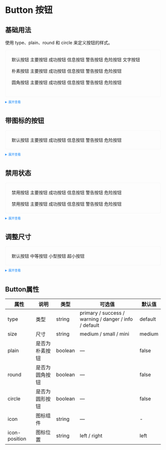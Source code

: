 <style scoped>
    .example{
        border: 1px solid #f5f5f5;
        border-radius: 5px;
        padding:20px
    }
    .imm-button {
        margin:10px 5px !important
    }
    
    details > summary:first-of-type {
        font-size: 10px;
        padding: 8px 0;
        cursor: pointer;
        color: #1989fa;
    }
    a {
      all: initial
    }
    a:hover {
      all: initial
    }
</style>

# Button 按钮

## 基础用法

使用 type、plain、round 和 circle 来定义按钮的样式。

<div class="example">
    <div>
        <imm-button>默认按钮</imm-button>
        <imm-button icon="edit" type="primary">主要按钮</imm-button>
        <imm-button type="success">成功按钮</imm-button>
        <imm-button type="info">信息按钮</imm-button>
        <imm-button type="warning">警告按钮</imm-button>
        <imm-button type="danger">危险按钮</imm-button>
        <imm-button type="text">文字按钮</imm-button>
        <br>
        <br>
        <imm-button plain>朴素按钮</imm-button>
        <imm-button type="primary" plain>主要按钮</imm-button>
        <imm-button type="success" plain>成功按钮</imm-button>
        <imm-button type="info" plain>信息按钮</imm-button>
        <imm-button type="warning" plain>警告按钮</imm-button>
        <imm-button type="danger" plain>危险按钮</imm-button>
        <br>
        <br>
        <imm-button round>圆角按钮</imm-button>
        <imm-button type="primary" round>主要按钮</imm-button>
        <imm-button type="success" round>成功按钮</imm-button>
        <imm-button type="info" round>信息按钮</imm-button>
        <imm-button type="warning" round>警告按钮</imm-button>
        <imm-button type="danger" round>危险按钮</imm-button>
        <br>
        <br>
        <imm-button icon="Edit" circle></imm-button>
        <imm-button type="primary" icon="User" circle></imm-button>
        <imm-button type="success" icon="Delete" circle></imm-button>
        <imm-button type="info" icon="Search" circle></imm-button>
        <imm-button type="warning" icon="Home" circle></imm-button>
        <imm-button type="danger" icon="Setting" circle></imm-button>
    </div>

</div>

<details>
<summary>展开查看</summary>

```vue
<template>
  <div>
    <imm-button>默认按钮</imm-button>
    <imm-button type="primary">主要按钮</imm-button>
    <imm-button type="success">成功按钮</imm-button>
    <imm-button type="info">信息按钮</imm-button>
    <imm-button type="warning">警告按钮</imm-button>
    <imm-button type="danger">危险按钮</imm-button>
    <imm-button type="text">文字按钮</imm-button>
    <br />
    <br />
    <imm-button plain>朴素按钮</imm-button>
    <imm-button type="primary" plain>主要按钮</imm-button>
    <imm-button type="success" plain>成功按钮</imm-button>
    <imm-button type="info" plain>信息按钮</imm-button>
    <imm-button type="warning" plain>警告按钮</imm-button>
    <imm-button type="danger" plain>危险按钮</imm-button>
    <br />
    <br />
    <imm-button round>圆角按钮</imm-button>
    <imm-button type="primary" round>主要按钮</imm-button>
    <imm-button type="success" round>成功按钮</imm-button>
    <imm-button type="info" round>信息按钮</imm-button>
    <imm-button type="warning" round>警告按钮</imm-button>
    <imm-button type="danger" round>危险按钮</imm-button>
    <br>
    <br>
    <imm-button icon="Edit" circle></imm-button>
    <imm-button type="primary" icon="User" circle></imm-button>
    <imm-button type="success" icon="Delete" circle></imm-button>
    <imm-button type="info" icon="Search" circle></imm-button>
    <imm-button type="warning" icon="Home" circle></imm-button>
    <imm-button type="danger" icon="Setting" circle></imm-button>
  </div>
</template>
<script lang="ts" setup>
import "imm-ui/lib/src/theme-chalk/index.css"
</script>
<style>
.imm-button {
  margin-right: 10px;
}
</style>
```

</details>

## 带图标的按钮

<div class="example">
    <div>
        <imm-button icon="Edit">默认按钮</imm-button>
        <imm-button type="primary" icon="Love">主要按钮</imm-button>
        <imm-button type="success" icon="User">成功按钮</imm-button>
        <imm-button type="info" icon="Home">信息按钮</imm-button>
        <imm-button type="warning" icon="Setting">警告按钮</imm-button>
        <imm-button type="danger" icon="Delete" iconPosition="right">危险按钮</imm-button>
    </div>
</div>

<details>
<summary>展开查看</summary>

```vue
<template>
  <div>
    <imm-button icon="Edit">默认按钮</imm-button>
    <imm-button type="primary" icon="Love">主要按钮</imm-button>
    <imm-button type="success" icon="User">成功按钮</imm-button>
    <imm-button type="info" icon="Home">信息按钮</imm-button>
    <imm-button type="warning" icon="Setting">警告按钮</imm-button>
    <imm-button type="danger" icon="Delete" iconPosition="right">危险按钮</imm-button>
  </div>
</template>
<script lang="ts" setup>
import { Button } from "imm-ui";
</script>
<style>
.imm-button {
  margin-right: 10px;
}
</style>
```

</details>

## 禁用状态

<div class="example">
    <div>
        <imm-button disabled>禁用按钮</imm-button>
        <imm-button type="primary" disabled>主要按钮</imm-button>
        <imm-button type="success" disabled>成功按钮</imm-button>
        <imm-button type="info" disabled>信息按钮</imm-button>
        <imm-button type="warning" disabled>警告按钮</imm-button>
        <imm-button type="danger" disabled>危险按钮</imm-button>
        <br>
        <br>
        <imm-button disabled>禁用按钮</imm-button>
        <imm-button type="primary" disabled plain>主要按钮</imm-button>
        <imm-button type="success" disabled plain>成功按钮</imm-button>
        <imm-button type="info" disabled plain>信息按钮</imm-button>
        <imm-button type="warning" disabled plain>警告按钮</imm-button>
        <imm-button type="danger" disabled plain>危险按钮</imm-button>
    </div>
</div>

<details>
<summary>展开查看</summary>

```vue
<template>
  <div>
    <imm-button disabled>禁用按钮</imm-button>
    <imm-button type="primary" disabled>主要按钮</imm-button>
    <imm-button type="success" disabled>成功按钮</imm-button>
    <imm-button type="info" disabled>信息按钮</imm-button>
    <imm-button type="warning" disabled>警告按钮</imm-button>
    <imm-button type="danger" disabled>危险按钮</imm-button>
    <br />
    <br />
    <imm-button disabled>禁用按钮</imm-button>
    <imm-button type="primary" disabled plain>主要按钮</imm-button>
    <imm-button type="success" disabled plain>成功按钮</imm-button>
    <imm-button type="info" disabled plain>信息按钮</imm-button>
    <imm-button type="warning" disabled plain>警告按钮</imm-button>
    <imm-button type="danger" disabled plain>危险按钮</imm-button>
  </div>
</template>
<script lang="ts" setup>
import { Button } from "imm-ui";
</script>
<style>
.imm-button {
  margin-right: 10px;
}
</style>
```

</details>

## 调整尺寸

<div class="example">
    <div>
        <imm-button>默认按钮</imm-button>
        <imm-button size="medium">中等按钮</imm-button>
        <imm-button size="small">小型按钮</imm-button>
        <imm-button size="mini">超小按钮</imm-button>
    </div>
</div>

<details>
<summary>展开查看</summary>

```vue
<template>
  <div>
    <imm-button>默认按钮</imm-button>
    <imm-button size="medium">中等按钮</imm-button>
    <imm-button size="small">小型按钮</imm-button>
    <imm-button size="mini">超小按钮</imm-button>
  </div>
</template>
<script lang="ts" setup>
import { Button } from "imm-ui";
</script>
<style>
.imm-button {
  margin-right: 10px;
}
</style>
```

</details>

## Button属性
|    属性    | 说明                         | 类型         | 可选值                                       | 默认值 |
| --------- | ------------------------------------ | ------------------ | ----------------------------------------------------- | ------- |
| type      | 类型                                  | string             | primary / success / warning / danger / info / default | default |
| size      | 尺寸                                  | string             | medium / small / mini                                 | medium  |
| plain     | 是否为朴素按钮                          | boolean            | —                                                     | false   |
| round     | 是否为圆角按钮                          | boolean            | —                                                     | false   |
| circle    | 是否为圆形按钮                          | boolean            | —                                                     | false   |
| icon      | 图标组件                               | string             | —                                                     | -       |
| icon-position      | 图标位置                      | string             | left / right                                          | left    |
